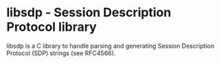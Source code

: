 # libsdp - Session Description Protocol library

libsdp is a C library to handle parsing and generating
Session Description Protocol (SDP) strings (see RFC4566).
